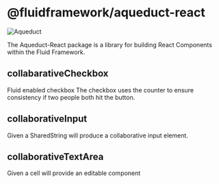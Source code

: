 # @fluidframework/aqueduct-react

![Aqueduct](https://publicdomainvectors.org/photos/johnny-automatic-Roman-aqueducts.png)

The Aqueduct-React package is a library for building React Components within the Fluid Framework.

## collabarativeCheckbox
Fluid enabled checkbox
The checkbox uses the counter to ensure consistency if two people both hit the button.

## collaborativeInput
Given a SharedString will produce a collaborative input element.

## collaborativeTextArea
Given a cell will provide an editable component

